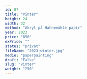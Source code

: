 ```yaml
---
id: 87
title: "Vinter"
height: 24
width: 32
method: "Akryl på Hahnemühle papir"
year: 2023
price: "850"
exPrice: ""
status: "privat"
fileName: "2023-winter.jpg"
medie: "paperpainting"
draft: "False"
slug: "vinter"
weight: "250"
---
```

